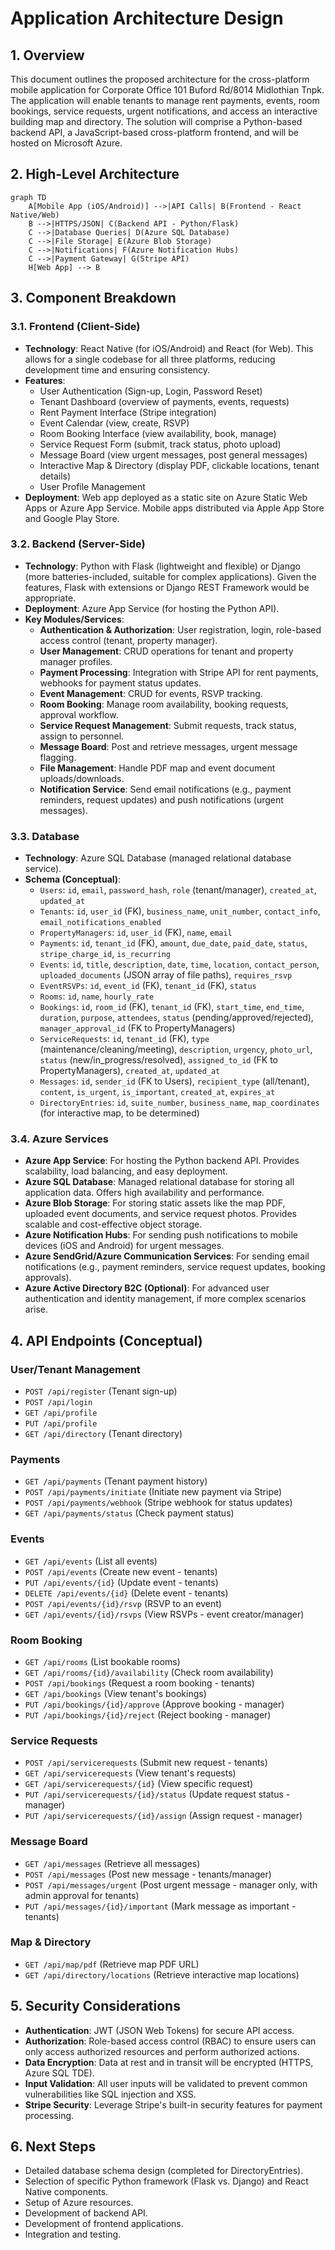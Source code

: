 # Application Architecture Design

## 1. Overview

This document outlines the proposed architecture for the cross-platform mobile application for Corporate Office 101 Buford Rd/8014 Midlothian Tnpk. The application will enable tenants to manage rent payments, events, room bookings, service requests, urgent notifications, and access an interactive building map and directory. The solution will comprise a Python-based backend API, a JavaScript-based cross-platform frontend, and will be hosted on Microsoft Azure.

## 2. High-Level Architecture

```mermaid
graph TD
    A[Mobile App (iOS/Android)] -->|API Calls| B(Frontend - React Native/Web)
    B -->|HTTPS/JSON| C(Backend API - Python/Flask)
    C -->|Database Queries| D(Azure SQL Database)
    C -->|File Storage| E(Azure Blob Storage)
    C -->|Notifications| F(Azure Notification Hubs)
    C -->|Payment Gateway| G(Stripe API)
    H[Web App] --> B
```

## 3. Component Breakdown

### 3.1. Frontend (Client-Side)

*   **Technology**: React Native (for iOS/Android) and React (for Web). This allows for a single codebase for all three platforms, reducing development time and ensuring consistency.
*   **Features**: 
    *   User Authentication (Sign-up, Login, Password Reset)
    *   Tenant Dashboard (overview of payments, events, requests)
    *   Rent Payment Interface (Stripe integration)
    *   Event Calendar (view, create, RSVP)
    *   Room Booking Interface (view availability, book, manage)
    *   Service Request Form (submit, track status, photo upload)
    *   Message Board (view urgent messages, post general messages)
    *   Interactive Map & Directory (display PDF, clickable locations, tenant details)
    *   User Profile Management
*   **Deployment**: Web app deployed as a static site on Azure Static Web Apps or Azure App Service. Mobile apps distributed via Apple App Store and Google Play Store.

### 3.2. Backend (Server-Side)

*   **Technology**: Python with Flask (lightweight and flexible) or Django (more batteries-included, suitable for complex applications). Given the features, Flask with extensions or Django REST Framework would be appropriate.
*   **Deployment**: Azure App Service (for hosting the Python API).
*   **Key Modules/Services**:
    *   **Authentication & Authorization**: User registration, login, role-based access control (tenant, property manager).
    *   **User Management**: CRUD operations for tenant and property manager profiles.
    *   **Payment Processing**: Integration with Stripe API for rent payments, webhooks for payment status updates.
    *   **Event Management**: CRUD for events, RSVP tracking.
    *   **Room Booking**: Manage room availability, booking requests, approval workflow.
    *   **Service Request Management**: Submit requests, track status, assign to personnel.
    *   **Message Board**: Post and retrieve messages, urgent message flagging.
    *   **File Management**: Handle PDF map and event document uploads/downloads.
    *   **Notification Service**: Send email notifications (e.g., payment reminders, request updates) and push notifications (urgent messages).

### 3.3. Database

*   **Technology**: Azure SQL Database (managed relational database service).
*   **Schema (Conceptual)**:
    *   `Users`: `id`, `email`, `password_hash`, `role` (tenant/manager), `created_at`, `updated_at`
    *   `Tenants`: `id`, `user_id` (FK), `business_name`, `unit_number`, `contact_info`, `email_notifications_enabled`
    *   `PropertyManagers`: `id`, `user_id` (FK), `name`, `email`
    *   `Payments`: `id`, `tenant_id` (FK), `amount`, `due_date`, `paid_date`, `status`, `stripe_charge_id`, `is_recurring`
    *   `Events`: `id`, `title`, `description`, `date`, `time`, `location`, `contact_person`, `uploaded_documents` (JSON array of file paths), `requires_rsvp`
    *   `EventRSVPs`: `id`, `event_id` (FK), `tenant_id` (FK), `status`
    *   `Rooms`: `id`, `name`, `hourly_rate`
    *   `Bookings`: `id`, `room_id` (FK), `tenant_id` (FK), `start_time`, `end_time`, `duration`, `purpose`, `attendees`, `status` (pending/approved/rejected), `manager_approval_id` (FK to PropertyManagers)
    *   `ServiceRequests`: `id`, `tenant_id` (FK), `type` (maintenance/cleaning/meeting), `description`, `urgency`, `photo_url`, `status` (new/in_progress/resolved), `assigned_to_id` (FK to PropertyManagers), `created_at`, `updated_at`
    *   `Messages`: `id`, `sender_id` (FK to Users), `recipient_type` (all/tenant), `content`, `is_urgent`, `is_important`, `created_at`, `expires_at`
    *   `DirectoryEntries`: `id`, `suite_number`, `business_name`, `map_coordinates` (for interactive map, to be determined)

### 3.4. Azure Services

*   **Azure App Service**: For hosting the Python backend API. Provides scalability, load balancing, and easy deployment.
*   **Azure SQL Database**: Managed relational database for storing all application data. Offers high availability and performance.
*   **Azure Blob Storage**: For storing static assets like the map PDF, uploaded event documents, and service request photos. Provides scalable and cost-effective object storage.
*   **Azure Notification Hubs**: For sending push notifications to mobile devices (iOS and Android) for urgent messages.
*   **Azure SendGrid/Azure Communication Services**: For sending email notifications (e.g., payment reminders, service request updates, booking approvals).
*   **Azure Active Directory B2C (Optional)**: For advanced user authentication and identity management, if more complex scenarios arise.

## 4. API Endpoints (Conceptual)

### User/Tenant Management
*   `POST /api/register` (Tenant sign-up)
*   `POST /api/login`
*   `GET /api/profile`
*   `PUT /api/profile`
*   `GET /api/directory` (Tenant directory)

### Payments
*   `GET /api/payments` (Tenant payment history)
*   `POST /api/payments/initiate` (Initiate new payment via Stripe)
*   `POST /api/payments/webhook` (Stripe webhook for status updates)
*   `GET /api/payments/status` (Check payment status)

### Events
*   `GET /api/events` (List all events)
*   `POST /api/events` (Create new event - tenants)
*   `PUT /api/events/{id}` (Update event - tenants)
*   `DELETE /api/events/{id}` (Delete event - tenants)
*   `POST /api/events/{id}/rsvp` (RSVP to an event)
*   `GET /api/events/{id}/rsvps` (View RSVPs - event creator/manager)

### Room Booking
*   `GET /api/rooms` (List bookable rooms)
*   `GET /api/rooms/{id}/availability` (Check room availability)
*   `POST /api/bookings` (Request a room booking - tenants)
*   `GET /api/bookings` (View tenant's bookings)
*   `PUT /api/bookings/{id}/approve` (Approve booking - manager)
*   `PUT /api/bookings/{id}/reject` (Reject booking - manager)

### Service Requests
*   `POST /api/servicerequests` (Submit new request - tenants)
*   `GET /api/servicerequests` (View tenant's requests)
*   `GET /api/servicerequests/{id}` (View specific request)
*   `PUT /api/servicerequests/{id}/status` (Update request status - manager)
*   `PUT /api/servicerequests/{id}/assign` (Assign request - manager)

### Message Board
*   `GET /api/messages` (Retrieve all messages)
*   `POST /api/messages` (Post new message - tenants/manager)
*   `POST /api/messages/urgent` (Post urgent message - manager only, with admin approval for tenants)
*   `PUT /api/messages/{id}/important` (Mark message as important - tenants)

### Map & Directory
*   `GET /api/map/pdf` (Retrieve map PDF URL)
*   `GET /api/directory/locations` (Retrieve interactive map locations)

## 5. Security Considerations

*   **Authentication**: JWT (JSON Web Tokens) for secure API access.
*   **Authorization**: Role-based access control (RBAC) to ensure users can only access authorized resources and perform authorized actions.
*   **Data Encryption**: Data at rest and in transit will be encrypted (HTTPS, Azure SQL TDE).
*   **Input Validation**: All user inputs will be validated to prevent common vulnerabilities like SQL injection and XSS.
*   **Stripe Security**: Leverage Stripe's built-in security features for payment processing.

## 6. Next Steps

*   Detailed database schema design (completed for DirectoryEntries).
*   Selection of specific Python framework (Flask vs. Django) and React Native components.
*   Setup of Azure resources.
*   Development of backend API.
*   Development of frontend applications.
*   Integration and testing.
